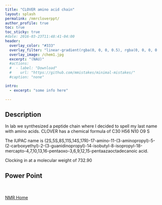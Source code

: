 ```yaml
---
title: "CLOVER amino acid chain"
layout: splash
permalink: /nmrcloverppt/
author_profile: true
toc: true
toc_sticky: true
#date: 2016-03-23T11:48:41-04:00
header:
  overlay_color: "#333"
  overlay_filter: "linear-gradient(rgba(0, 0, 0, 0.5), rgba(0, 0, 0, 0.5))"
  overlay_image: /chem1.jpg
  excerpt: "(NAU)"
  #actions:
  #  - label: "Download"
  #    url: "https://github.com/mmistakes/minimal-mistakes/"
  #caption: "none"

intro: 
  - excerpt: "some info here"   
   
---
```

## Description
In lab we synthesized a peptide chain where I decided to spell my last name with amino acids. CLOVER has a chemical formula of C30 H56 N10 O9 S

The IUPAC name is (2S,5S,8S,11S,14S,17R)-17-amino-11-(3-aminopropyl)-5-(2-carboxyethyl)-2-(3-guanidinopropyl)-14-isobutyl-8-isopropyl-18-mercapto-4,7,10,13,16-pentaoxo-3,6,9,12,15-pentaazaoctadecanoic acid.

Clocking in at a molecular weight of 732.90

## Power Point
<object data="{{ site.url }}{{ site.baseurl }}/_pages/nmrprojects/CLOVERppt.pdf" width="1000" height="1000" type='application/pdf'></object>

<br><br>
[NMR Home](/nmrproj/)
